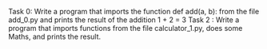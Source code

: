 Task 0: Write a program that imports the function def add(a, b): from the file add_0.py and prints the result of the addition 1 + 2 = 3
Task 2 : Write a program that imports functions from the file calculator_1.py, does some Maths, and prints the result.
